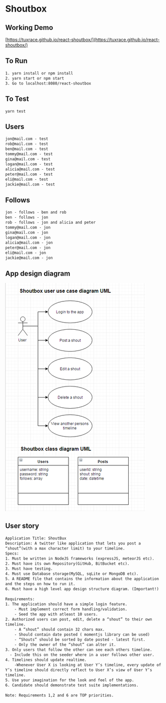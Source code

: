 # Shoutbox

## Working Demo
[https://tuxrace.github.io/react-shoutbox/](https://tuxrace.github.io/react-shoutbox/)

## To Run

    1. yarn install or npm install
    2. yarn start or npm start
    3. Go to localhost:8080/react-shoutbox

## To Test

    yarn test
    
## Users
    
    jon@mail.com - test
    rob@mail.com - test
    ben@mail.com - test
    tommy@mail.com - test
    gina@mail.com - test
    logan@mail.com - test
    alicia@mail.com - test
    peter@mail.com - test
    eli@mail.com - test
    jackie@mail.com - test

## Follows

    jon - follows - ben and rob
    ben - follows - jon
    rob - follows - jon and alicia and peter
    tommy@mail.com - jon
    gina@mail.com - jon
    logan@mail.com - jon
    alicia@mail.com - jon
    peter@mail.com - jon
    eli@mail.com - jon
    jackie@mail.com - jon

## App design diagram

![diagram](https://github.com/tuxrace/react-shoutbox/raw/master/images/app-design-diagram.png)

## User story

    Application Title: ShoutBux
    Description: A twitter like application that lets you post a “shout”(with a max character limit) to your timeline.
    Specs:
    1. Must be written in NodeJS frameworks (expressJS, meteorJS etc).
    2. Must have its own Repository(GitHub, BitBucket etc).
    3. Must have testing.
    4. Must use Database storage(MySQL, sqLite or MongoDB etc).
    5. A README file that contains the information about the application and the steps on how to run it.
    6. Must have a high level app design structure diagram. (Important!)

    Requirements:
    1. The application should have a simple login feature.
        - Must implement correct form handling/validation.
        - Seed the app with atleast 10 users.
    2. Authorized users can post, edit, delete a “shout” to their own timeline.
        - A “shout” should contain 32 chars max.
        - Should contain date posted ( momentjs library can be used)
        - “Shouts” should be sorted by date posted - latest first.
        - Only the owner of the “shout” can alter it.
    3. Only users that follow the other can see each others timeline.
      - Include this on the seeder where in a user follows other user.
    4. Timelines should update realtime. 
        -Whenever User X is looking at User Y’s timeline, every update of Y’s timeline should directly reflect to User X’s view of User Y’s timeline.
    5. Use your imagination for the look and feel of the app.
    6. Candidate should demonstrate test suite implementations.

    Note: Requirements 1,2 and 6 are TOP priorities.